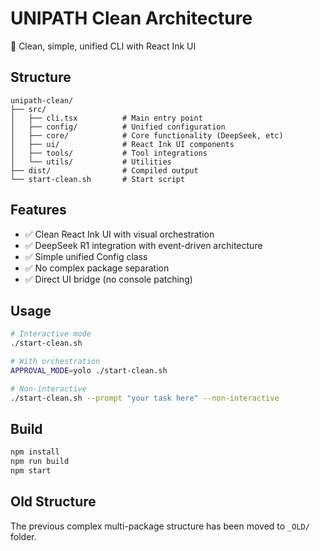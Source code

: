 # UNIPATH Clean Architecture

🚀 Clean, simple, unified CLI with React Ink UI

## Structure

```
unipath-clean/
├── src/
│   ├── cli.tsx          # Main entry point
│   ├── config/          # Unified configuration
│   ├── core/            # Core functionality (DeepSeek, etc)
│   ├── ui/              # React Ink UI components
│   ├── tools/           # Tool integrations
│   └── utils/           # Utilities
├── dist/                # Compiled output
└── start-clean.sh       # Start script
```

## Features

- ✅ Clean React Ink UI with visual orchestration
- ✅ DeepSeek R1 integration with event-driven architecture
- ✅ Simple unified Config class
- ✅ No complex package separation
- ✅ Direct UI bridge (no console patching)

## Usage

```bash
# Interactive mode
./start-clean.sh

# With orchestration
APPROVAL_MODE=yolo ./start-clean.sh

# Non-interactive
./start-clean.sh --prompt "your task here" --non-interactive
```

## Build

```bash
npm install
npm run build
npm start
```

## Old Structure

The previous complex multi-package structure has been moved to `_OLD/` folder.